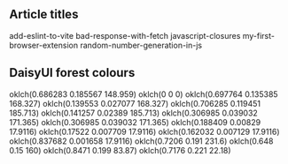 ## Article titles

add-eslint-to-vite
bad-response-with-fetch
javascript-closures
my-first-browser-extension
random-number-generation-in-js

## DaisyUI forest colours

oklch(0.686283 0.185567 148.959)
oklch(0 0 0)
oklch(0.697764 0.135385 168.327)
oklch(0.139553 0.027077 168.327)
oklch(0.706285 0.119451 185.713)
oklch(0.141257 0.02389 185.713)
oklch(0.306985 0.039032 171.365)
oklch(0.306985 0.039032 171.365)
oklch(0.188409 0.00829 17.9116)
oklch(0.17522 0.007709 17.9116)
oklch(0.162032 0.007129 17.9116)
oklch(0.837682 0.001658 17.9116)
oklch(0.7206 0.191 231.6)
oklch(0.648 0.15 160)
oklch(0.8471 0.199 83.87)
oklch(0.7176 0.221 22.18)
